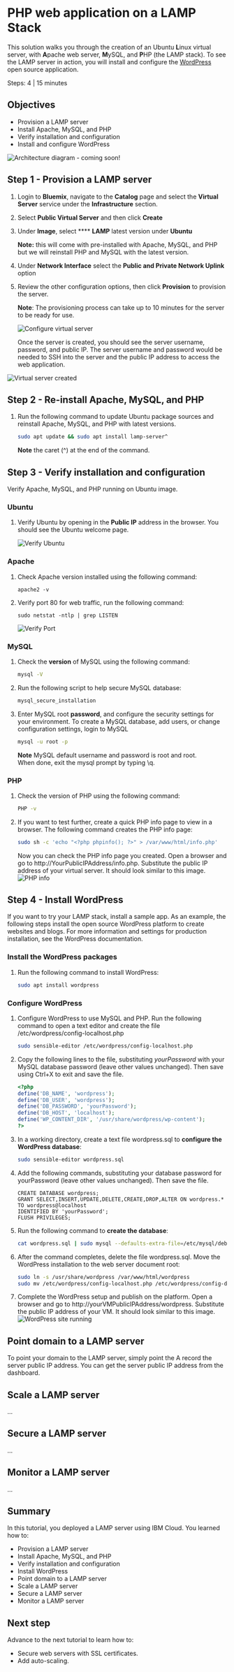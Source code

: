 # PHP web application on a LAMP Stack
This solution walks you through the creation of an Ubuntu **L**inux virtual server, with **A**pache web server, **M**ySQL, and **P**HP (the LAMP stack). To see the LAMP server in action, you will install and configure the [WordPress](https://wordpress.org/) open source application. 

Steps: 4 | 15 minutes

## Objectives
* Provision a LAMP server 
* Install Apache, MySQL, and PHP
* Verify installation and configuration
* Install and configure WordPress

![Architecture diagram - coming soon!](images/solution4/Architecture.png)

## Step 1 - Provision a LAMP server 
1. Login to **Bluemix**, navigate to the **Catalog** page and select the **Virtual Server** service under the **Infrastructure** section. 

2. Select **Public Virtual Server** and then click **Create**

3. Under **Image**, select **** **LAMP** latest version  under **Ubuntu**

    **Note:** this will come with pre-installed with Apache, MySQL, and PHP but we will reinstall PHP and MySQL with the latest version.

4. Under **Network Interface** select the **Public and Private Network Uplink** option

5. Review the other configuration options, then click **Provision** to provision the server. 

    **Note**: The provisioning process can take up to 10 minutes for the server to be ready for use. 

   ![Configure virtual server](images/solution4/ConfigureVirtualServer.png)

  	  Once the server is created, you should see the server username, password, and public IP.  The server username and password would be needed to SSH into the server and the public IP address to access the web application. 

![Virtual server created](images/solution4/VirtualServerCreated.png)


## Step 2 - Re-install Apache, MySQL, and PHP
1. Run the following command to update Ubuntu package sources and reinstall Apache, MySQL, and PHP with latest versions.  

   ```sh
   sudo apt update && sudo apt install lamp-server^
   ```
   **Note** the caret (^) at the end of the command.


## Step 3 - Verify installation and configuration
Verify Apache, MySQL, and PHP running on Ubuntu image.

### Ubuntu
1. Verify Ubuntu by opening in the **Public IP** address in the browser. You should see the Ubuntu welcome page.

   ![Verify Ubuntu](images/solution4/VerifyUbuntu.png) 

### Apache
1. Check Apache version installed using the following command:

   ```
   apache2 -v
   ```
2. Verify port 80 for web traffic, run the following command: 

   ```
   sudo netstat -ntlp | grep LISTEN
   ```
   ![Verify Port](images/solution4/VerifyPort.png)  

### MySQL
1. Check the **version** of MySQL using the following command:

   ```sh
   mysql -V
   ```

2. Run the following script to help secure MySQL database:

   ```sh
   mysql_secure_installation
   ```

3. Enter MySQL root **password**, and configure the security settings for your environment.
   To create a MySQL database, add users, or change configuration settings, login to MySQL

   ```sh
   mysql -u root -p
   ```

   **Note** MySQL default username and password is root and root.  
   When done, exit the mysql prompt by typing \q.

### PHP
1. Check the version of PHP using the following command:

   ```sh
   PHP -v 
   ```
2. If you want to test further, create a quick PHP info page to view in a browser. The following command creates the PHP info page:

   ```sh
   sudo sh -c 'echo "<?php phpinfo(); ?>" > /var/www/html/info.php'
   ```
   Now you can check the PHP info page you created. Open a browser and go to http://YourPublicIPAddress/info.php. Substitute the public IP address of your virtual server. It should look similar to this image.
   ![PHP info](images/solution4/PHPInfo.png)  

## Step 4 - Install WordPress
If you want to try your LAMP stack, install a sample app. As an example, the following steps install the open source WordPress platform to create websites and blogs. For more information and settings for production installation, see the WordPress documentation.

### Install the WordPress packages
1. Run the following command to install WordPress:

   ```sh
   sudo apt install wordpress
   ```
### Configure WordPress
1. Configure WordPress to use MySQL and PHP. Run the following command to open a text editor and create the file /etc/wordpress/config-localhost.php

   ```sh
   sudo sensible-editor /etc/wordpress/config-localhost.php
   ```

2. Copy the following lines to the file, substituting *yourPassword* with your MySQL database password (leave other values unchanged). Then save using Ctrl+X to exit and save the file.   
   ```php
   <?php 
   define('DB_NAME', 'wordpress'); 
   define('DB_USER', 'wordpress'); 
   define('DB_PASSWORD', 'yourPassword'); 
   define('DB_HOST', 'localhost'); 
   define('WP_CONTENT_DIR', '/usr/share/wordpress/wp-content'); 
   ?>
   ```

3. In a working directory, create a text file wordpress.sql to **configure the WordPress database**:

   ```sh
   sudo sensible-editor wordpress.sql
   ```

4. Add the following commands, substituting your database password for yourPassword (leave other values unchanged). Then save the file.

   ```mssql
   CREATE DATABASE wordpress; 
   GRANT SELECT,INSERT,UPDATE,DELETE,CREATE,DROP,ALTER ON wordpress.* 
   TO wordpress@localhost 
   IDENTIFIED BY 'yourPassword'; 
   FLUSH PRIVILEGES;
   ```

5. Run the following command to **create the database**:

   ```sh
   cat wordpress.sql | sudo mysql --defaults-extra-file=/etc/mysql/debian.cnf
   ```

6. After the command completes, delete the file wordpress.sql. Move the WordPress installation to the web server document root:

   ```sh
   sudo ln -s /usr/share/wordpress /var/www/html/wordpress
   sudo mv /etc/wordpress/config-localhost.php /etc/wordpress/config-default.php
   ```
7. Complete the WordPress setup and publish on the platform. Open a browser and go to http://yourVMPublicIPAddress/wordpress. Substitute the public IP address of your VM. It should look similar to this image.
   ![WordPress site running](images/solution4/WordPressSiteRunning.png)  

## Point domain to a LAMP server 
To point your domain to the LAMP server, simply point the A record the server public IP address. 
You can get the server public IP address from the dashboard. 

## Scale a LAMP server 
... 

## Secure a LAMP server  
...

## Monitor a LAMP server 
...


## Summary 
In this tutorial, you deployed a LAMP server using IBM Cloud. You learned how to:
* Provision a LAMP server 
* Install Apache, MySQL, and PHP
* Verify installation and configuration
* Install WordPress
* Point domain to a LAMP server  
* Scale a LAMP server 
* Secure a LAMP server  
* Monitor a LAMP server 


## Next step 
Advance to the next tutorial to learn how to:
* Secure web servers with SSL certificates.  
* Add auto-scaling.  
